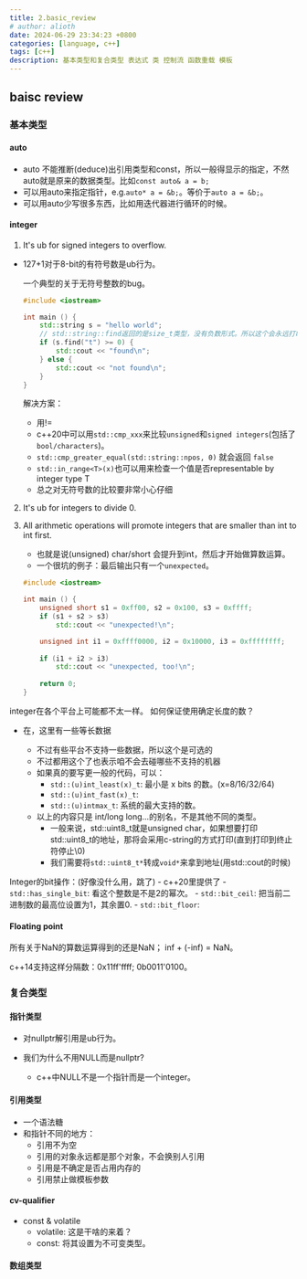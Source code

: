 ```yaml
---
title: 2.basic_review
# author: alioth
date: 2024-06-29 23:34:23 +0800
categories: [language, c++]
tags: [c++]
description: 基本类型和复合类型 表达式 类 控制流 函数重载 模板
---
```


## baisc review

### 基本类型

#### auto

- auto 不能推断(deduce)出引用类型和const，所以一般得显示的指定，不然auto就是原来的数据类型。比如`const auto& a = b;`
- 可以用auto来指定指针，e.g.`auto* a = &b;`。等价于`auto a = &b;`。
- 可以用auto少写很多东西，比如用迭代器进行循环的时候。

#### integer

1. It's ub for signed integers to overflow.
  - 127+1对于8-bit的有符号数是ub行为。
  
    一个典型的关于无符号整数的bug。

    ```c++
    #include <iostream>

    int main () {
        std::string s = "hello world";
        // std::string::find返回的是size_t类型，没有负数形式。所以这个会永远打印found。
        if (s.find("t") >= 0) {
            std::cout << "found\n";
        } else {
            std::cout << "not found\n";
        }
    }
    ```
    解决方案：
    - 用!=
    - c++20中可以用`std::cmp_xxx`来比较`unsigned`和`signed integers`(包括了 `bool/characters`)。
    - `std::cmp_greater_equal(std::string::npos, 0)` 就会返回 `false`
    - `std::in_range<T>(x)`也可以用来检查一个值是否representable by integer type T
    - 总之对无符号数的比较要非常小心仔细


2. It's ub for integers to divide 0.
3. All arithmetic operations will promote integers that are smaller than int to int first.
   - 也就是说(unsigned) char/short 会提升到int，然后才开始做算数运算。
   - 一个很坑的例子：最后输出只有一个`unexpected`。

    ```c++
    #include <iostream>

    int main () {
        unsigned short s1 = 0xff00, s2 = 0x100, s3 = 0xffff;
        if (s1 + s2 > s3)
            std::cout << "unexpected!\n";

        unsigned int i1 = 0xffff0000, i2 = 0x10000, i3 = 0xffffffff;
        
        if (i1 + i2 > i3)
            std::cout << "unexpected, too!\n";
        
        return 0;
    }
    ```

integer在各个平台上可能都不太一样。
如何保证使用确定长度的数？
- 在<cstdint>，这里有一些等长数据
  - 不过有些平台不支持一些数据，所以这个是可选的
  - 不过都用这个了也表示咱不会去碰哪些不支持的机器
  - 如果真的要写更一般的代码，可以：
    - `std::(u)int_least(x)_t`: 最小是 x bits 的数。(x=8/16/32/64)
    - `std::(u)int_fast(x)_t`: 
    - `std::(u)intmax_t`: 系统的最大支持的数。
  - 以上的内容只是 int/long long...的别名，不是其他不同的类型。
    - 一般来说，std::uint8_t就是unsigned char，如果想要打印std::uint8_t的地址，那将会采用c-string的方式打印(直到打印到终止符停止\0)
    - 我们需要将`std::uint8_t*`转成`void*`来拿到地址(用std::cout的时候)

Integer的bit操作：(好像没什么用，跳了)
    - c++20里提供了<bit>
    - `std::has_single_bit`: 看这个整数是不是2的幂次。
    - `std::bit_ceil`: 把当前二进制数的最高位设置为1，其余置0.
    - `std::bit_floor`: 

#### Floating point

所有关于NaN的算数运算得到的还是NaN； inf + (-inf) = NaN。

c++14支持这样分隔数：0x11ff'ffff; 0b0011'0100。

### 复合类型

#### 指针类型

- 对nullptr解引用是ub行为。

- 我们为什么不用NULL而是nullptr?
  - c++中NULL不是一个指针而是一个integer。
  
#### 引用类型

- 一个语法糖
- 和指针不同的地方：
  - 引用不为空
  - 引用的对象永远都是那个对象，不会换别人引用
  - 引用是不确定是否占用内存的
  - 引用禁止做模板参数
  
#### cv-qualifier

- const & volatile
  - volatile: 这是干啥的来着？
  - const: 将其设置为不可变类型。

#### 数组类型